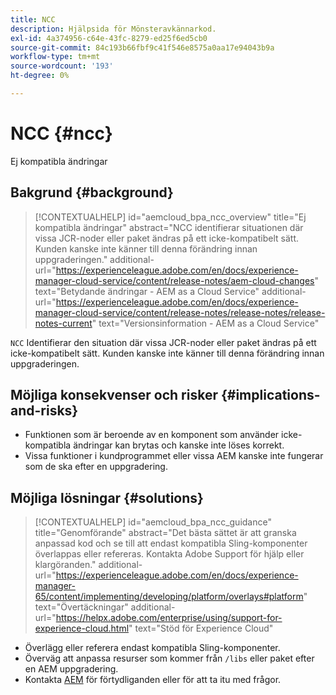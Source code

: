 ```yaml
---
title: NCC
description: Hjälpsida för Mönsteravkännarkod.
exl-id: 4a374956-c64e-43fc-8279-ed25f6ed5cb0
source-git-commit: 84c193b66fbf9c41f546e8575a0aa17e94043b9a
workflow-type: tm+mt
source-wordcount: '193'
ht-degree: 0%

---
```


# NCC {#ncc}

Ej kompatibla ändringar

## Bakgrund {#background}

>[!CONTEXTUALHELP]
>id="aemcloud_bpa_ncc_overview"
>title="Ej kompatibla ändringar"
>abstract="NCC identifierar situationen där vissa JCR-noder eller paket ändras på ett icke-kompatibelt sätt. Kunden kanske inte känner till denna förändring innan uppgraderingen."
>additional-url="https://experienceleague.adobe.com/en/docs/experience-manager-cloud-service/content/release-notes/aem-cloud-changes" text="Betydande ändringar - AEM as a Cloud Service"
>additional-url="https://experienceleague.adobe.com/en/docs/experience-manager-cloud-service/content/release-notes/release-notes/release-notes-current" text="Versionsinformation - AEM as a Cloud Service"

`NCC`  Identifierar den situation där vissa JCR-noder eller paket ändras på ett icke-kompatibelt sätt. Kunden kanske inte känner till denna förändring innan uppgraderingen.

## Möjliga konsekvenser och risker {#implications-and-risks}

* Funktionen som är beroende av en komponent som använder icke-kompatibla ändringar kan brytas och kanske inte löses korrekt.
* Vissa funktioner i kundprogrammet eller vissa AEM kanske inte fungerar som de ska efter en uppgradering.

## Möjliga lösningar {#solutions}

>[!CONTEXTUALHELP]
>id="aemcloud_bpa_ncc_guidance"
>title="Genomförande"
>abstract="Det bästa sättet är att granska anpassad kod och se till att endast kompatibla Sling-komponenter överlappas eller refereras. Kontakta Adobe Support för hjälp eller klargöranden."
>additional-url="https://experienceleague.adobe.com/en/docs/experience-manager-65/content/implementing/developing/platform/overlays#platform" text="Övertäckningar"
>additional-url="https://helpx.adobe.com/enterprise/using/support-for-experience-cloud.html" text="Stöd för Experience Cloud"

* Överlägg eller referera endast kompatibla Sling-komponenter.
* Överväg att anpassa resurser som kommer från `/libs` eller paket efter en AEM uppgradering.
* Kontakta [AEM](https://helpx.adobe.com/enterprise/using/support-for-experience-cloud.html) för förtydliganden eller för att ta itu med frågor.
